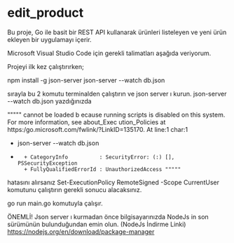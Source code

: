 # edit_product

Bu proje, Go ile basit bir REST API kullanarak ürünleri listeleyen ve yeni ürün ekleyen bir uygulamayı içerir.

Microsoft Visual Studio Code için gerekli talimatları aşağıda veriyorum.

Projeyi ilk kez çalıştırırken;

npm install -g json-server
json-server --watch db.json

sırayla bu 2 komutu terminalden çalıştırın ve json server ı kurun. json-server --watch db.json yazdığınızda 

""""" cannot be loaded b
ecause running scripts is disabled on this system. For more information, see about_Exec 
ution_Policies at https:/go.microsoft.com/fwlink/?LinkID=135170.
At line:1 char:1
+ json-server --watch db.json
+ ~~~~~~~~~~~
    + CategoryInfo          : SecurityError: (:) [], PSSecurityException
    + FullyQualifiedErrorId : UnauthorizedAccess """""

hatasını alırsanız Set-ExecutionPolicy RemoteSigned -Scope CurrentUser komutunu çalıştırın gerekli sonucu alacaksınız.

go run main.go komutuyla çalışır.

ÖNEMLİ! Json server ı kurmadan önce bilgisayarınızda NodeJs in son sürümünün bulunduğundan emin olun. 
(NodeJs İndirme Linki) https://nodejs.org/en/download/package-manager
